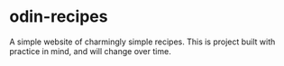 # odin-recipes
A simple website of charmingly simple recipes.
This is project built with practice in mind, and will change over time.
